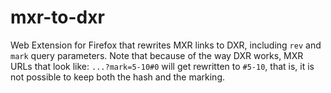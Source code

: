 # mxr-to-dxr

Web Extension for Firefox that rewrites MXR links to DXR, including `rev` and `mark` query parameters.
Note that because of the way DXR works, MXR URLs that look like: `...?mark=5-10#0` will get rewritten
to `#5-10`, that is, it is not possible to keep both the hash and the marking.
